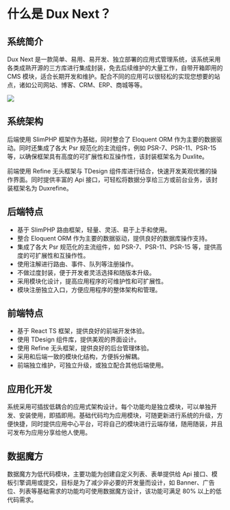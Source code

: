 # 什么是 Dux Next？
## 系统简介

Dux Next 是一款简单、易用、易开发、独立部署的应用式管理系统，该系统采用各类成熟开源的三方库进行集成封装，免去后续维护的大量工作，自带开箱即用的 CMS 模块，适合长期开发和维护。配合不同的应用可以很轻松的实现您想要的站点，诸如公司网站、博客、CRM、ERP、商城等等。

![](https://cdn.dux.plus/2024-03-22/3aae4b6c2bf40ce8cae1.png)


##  系统架构

后端使用 SlimPHP 框架作为基础，同时整合了 Eloquent ORM 作为主要的数据驱动。同时还集成了各大 Psr 规范化的主流组件，例如 PSR-7、PSR-11、PSR-15 等，以确保框架具有高度的可扩展性和互操作性，该封装框架名为 Duxlite。

前端使用 Refine 无头框架与 TDesign 组件库进行结合，快速开发美观优雅的操作界面。同时提供丰富的 Api 接口，可轻松将数据分享给三方或前台业务，该封装框架名为 Duxrefine。


## 后端特点

- 基于 SlimPHP 路由框架，轻量、灵活、易于上手和使用。
- 整合 Eloquent ORM 作为主要的数据驱动，提供良好的数据库操作支持。
- 集成了各大 Psr 规范化的主流组件，如 PSR-7、PSR-11、PSR-15 等，提供高度的可扩展性和互操作性。
- 使用注解进行路由、事件、队列等注册操作。
- 不做过度封装，便于开发者灵活选择和随版本升级。
- 采用模块化设计，提高应用程序的可维护性和可扩展性。
- 模块注册独立入口，方便应用程序的整体架构和管理。

## 前端特点

- 基于 React TS 框架，提供良好的前端开发体验。
- 使用 TDesign 组件库，提供美观的界面设计。
- 使用 Refine 无头框架，提供良好的后台管理体验。
- 采用和后端一致的模块化结构，方便拆分解耦。
- 前端独立维护，可独立升级，或独立配合其他后端使用。

## 应用化开发

系统采用可插拔低耦合的应用式架构设计。每个功能均是独立模块，可以单独开发、安装使用，即插即用。基础代码均为应用模块，可随更新进行系统的升级，方便快捷，同时提供应用中心平台，可将自己的模块进行云端存储，随用随装，并且可发布为应用分享给他人使用。

## 数据魔方

数据魔方为低代码模块，主要功能为创建自定义列表、表单提供给 Api 接口、模板引擎调用或提交，目标是为了减少非必要的开发量而设计，如 Banner、广告位、列表等基础需求的功能均可使用数据魔方设计，该功能可满足 80% 以上的低代码需求。




